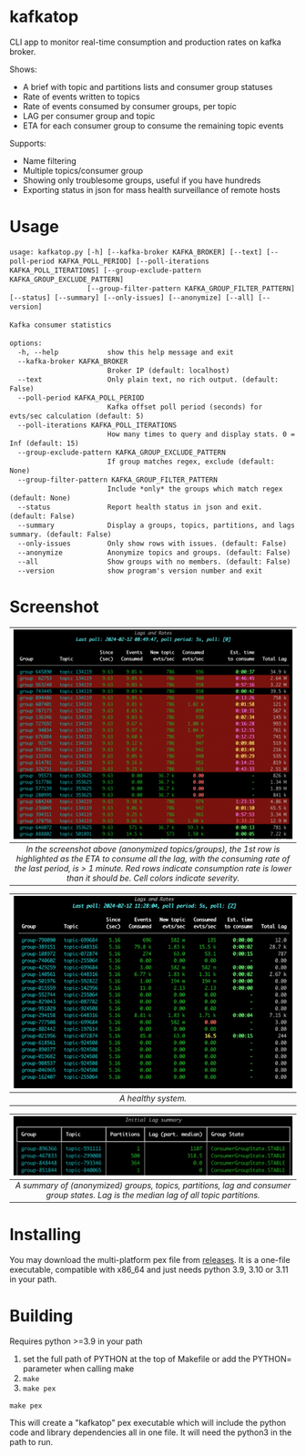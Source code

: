 # kafkatop

CLI app to monitor real-time consumption and production rates on kafka broker. 

Shows:

* A brief with topic and partitions lists and consumer group statuses
* Rate of events written to topics
* Rate of events consumed by consumer groups, per topic
* LAG per consumer group and topic
* ETA for each consumer group to consume the remaining topic events

Supports:
* Name filtering
* Multiple topics/consumer group
* Showing only troublesome groups, useful if you have hundreds
* Exporting status in json for mass health surveillance of remote hosts



# Usage
```
usage: kafkatop.py [-h] [--kafka-broker KAFKA_BROKER] [--text] [--poll-period KAFKA_POLL_PERIOD] [--poll-iterations KAFKA_POLL_ITERATIONS] [--group-exclude-pattern KAFKA_GROUP_EXCLUDE_PATTERN]
                   [--group-filter-pattern KAFKA_GROUP_FILTER_PATTERN] [--status] [--summary] [--only-issues] [--anonymize] [--all] [--version]

Kafka consumer statistics

options:
  -h, --help            show this help message and exit
  --kafka-broker KAFKA_BROKER
                        Broker IP (default: localhost)
  --text                Only plain text, no rich output. (default: False)
  --poll-period KAFKA_POLL_PERIOD
                        Kafka offset poll period (seconds) for evts/sec calculation (default: 5)
  --poll-iterations KAFKA_POLL_ITERATIONS
                        How many times to query and display stats. 0 = Inf (default: 15)
  --group-exclude-pattern KAFKA_GROUP_EXCLUDE_PATTERN
                        If group matches regex, exclude (default: None)
  --group-filter-pattern KAFKA_GROUP_FILTER_PATTERN
                        Include *only* the groups which match regex (default: None)
  --status              Report health status in json and exit. (default: False)
  --summary             Display a groups, topics, partitions, and lags summary. (default: False)
  --only-issues         Only show rows with issues. (default: False)
  --anonymize           Anonymize topics and groups. (default: False)
  --all                 Show groups with no members. (default: False)
  --version             show program's version number and exit
```

# Screenshot

| ![Scresnshot](images/kafkatop2.png) |
|:--:|
| *In the screenshot above (anonymized topics/groups), the 1st row is highlighted as the ETA to consume all the lag, with the consuming rate of the last period, is > 1 minute. Red rows indicate consumption rate is lower than it should be. Cell colors indicate severity.* |

| ![Scresnshot](images/kafkatop3.png) |
|:--:|
| *A healthy system.* |

| ![Scresnshot](images/kafkatop4-summary.png) |
|:--:| 
| *A summary of (anonymized) groups, topics, partitions, lag and consumer group states. Lag is the median lag of all topic partitions.* |


# Installing
You may download the multi-platform pex file from [releases](https://github.com/sivann/kafkatop/releases). It is a one-file executable, compatible with x86_64 and just needs python 3.9, 3.10 or 3.11 in your path.

# Building

Requires python >=3.9 in your path


1. set the full path of PYTHON at the top of Makefile or add the PYTHON= parameter when calling make
2. ```make```
3. ```make pex```

```
make pex
```
This will create a "kafkatop" pex executable which will include the python code and library dependencies all in one file. It will need the python3 in the path to run.

